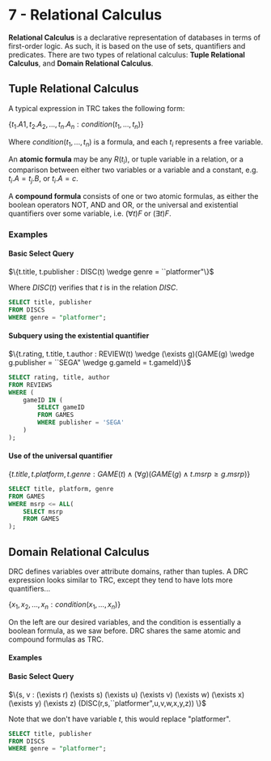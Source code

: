 # 7 - Relational Calculus

**Relational Calculus** is a declarative representation of databases in terms of first-order logic. As such, it is based on the use of sets, quantifiers and predicates. There are two types of relational calculus: **Tuple Relational Calculus**, and **Domain Relational Calculus**.

## Tuple Relational Calculus

A typical expression in TRC takes the following form:

$\{t_1.A1,t_2.A_2,...,t_n.A_n : condition(t_1,...,t_n)\}$

Where $condition(t_1,...,t_n)$ is a formula, and each $t_i$ represents a free variable.

An **atomic formula** may be any $R(t_i)$, or tuple variable in a relation, or a comparison between either two variables or a variable and a constant, e.g. $t_i.A = t_j.B$, or $t_i.A = c$.

A **compound formula** consists of one or two atomic formulas, as either the boolean operators NOT, AND and OR, or the universal and existential quantifiers over some variable, i.e. $(\forall t)F$ or $(\exists t)F$.

### Examples

#### Basic Select Query

$\{t.title, t.publisher : DISC(t) \wedge genre = ``platformer"\}$

Where $DISC(t)$ verifies that $t$ is in the relation $DISC$.

```sql
SELECT title, publisher
FROM DISCS
WHERE genre = "platformer";
```

#### Subquery using the existential quantifier

$\{t.rating, t.title, t.author : REVIEW(t) \wedge (\exists g)(GAME(g) \wedge g.publisher = ``SEGA" \wedge g.gameId = t.gameId)\}$

```sql
SELECT rating, title, author
FROM REVIEWS
WHERE (
    gameID IN (
        SELECT gameID
        FROM GAMES
        WHERE publisher = 'SEGA'
    )
);
```

#### Use of the universal quantifier

$\{t.title, t.platform, t.genre : GAME(t) \wedge (\forall g)(GAME(g) \wedge t.msrp \geq g.msrp)\}$

```sql
SELECT title, platform, genre
FROM GAMES
WHERE msrp <= ALL(
    SELECT msrp
    FROM GAMES
);
```

## Domain Relational Calculus

DRC defines variables over attribute domains, rather than tuples. A DRC expression looks similar to TRC, except they tend to have lots more quantifiers...

$\{x_1,x_2,...,x_n : condition(x_1,...,x_n)\}$

On the left are our desired variables, and the condition is essentially a boolean formula, as we saw before. DRC shares the same atomic and compound formulas as TRC.

#### Examples

#### Basic Select Query

$\{s, v : (\exists r) (\exists s) (\exists u) (\exists v) (\exists w) (\exists x) (\exists y) (\exists z) (DISC(r,s,``platformer",u,v,w,x,y,z)) \}$

Note that we don't have variable $t$, this would replace "platformer".

```sql
SELECT title, publisher
FROM DISCS
WHERE genre = "platformer";
```

